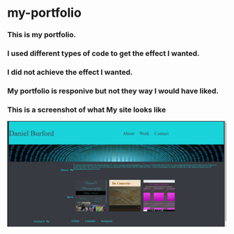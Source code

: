 # my-portfolio
### This is my portfolio.
### I used different types of code to get the effect I wanted.
### I did not achieve the effect I wanted. 
### My portfolio is responive but not they way I would have liked.
### This is a screenshot of what My site looks like     
![Portfolio](./assets/Images/portfolio.png)